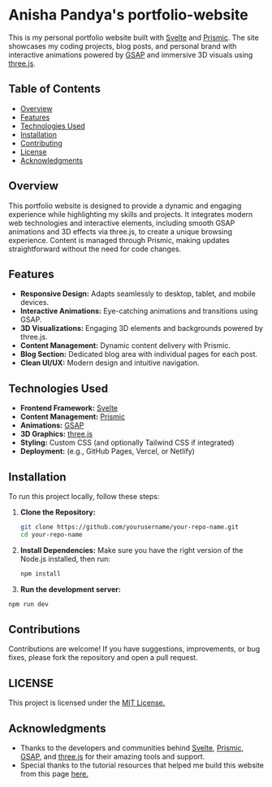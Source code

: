 # Anisha Pandya's portfolio-website

This is my personal portfolio website built with [Svelte](https://svelte.dev/) and [Prismic](https://prismic.io/). The site showcases my coding projects, blog posts, and personal brand with interactive animations powered by [GSAP](https://greensock.com/gsap/) and immersive 3D visuals using [three.js](https://threejs.org/).

## Table of Contents

- [Overview](#overview)
- [Features](#features)
- [Technologies Used](#technologies-used)
- [Installation](#installation)
- [Contributing](#contributing)
- [License](#license)
- [Acknowledgments](#acknowledgments)

## Overview

This portfolio website is designed to provide a dynamic and engaging experience while highlighting my skills and projects. It integrates modern web technologies and interactive elements, including smooth GSAP animations and 3D effects via three.js, to create a unique browsing experience. Content is managed through Prismic, making updates straightforward without the need for code changes.

## Features

- **Responsive Design:** Adapts seamlessly to desktop, tablet, and mobile devices.
- **Interactive Animations:** Eye-catching animations and transitions using GSAP.
- **3D Visualizations:** Engaging 3D elements and backgrounds powered by three.js.
- **Content Management:** Dynamic content delivery with Prismic.
- **Blog Section:** Dedicated blog area with individual pages for each post.
- **Clean UI/UX:** Modern design and intuitive navigation.

## Technologies Used

- **Frontend Framework:** [Svelte](https://svelte.dev/)
- **Content Management:** [Prismic](https://prismic.io/)
- **Animations:** [GSAP](https://greensock.com/gsap/)
- **3D Graphics:** [three.js](https://threejs.org/)
- **Styling:** Custom CSS (and optionally Tailwind CSS if integrated)
- **Deployment:** (e.g., GitHub Pages, Vercel, or Netlify)

## Installation

To run this project locally, follow these steps:

1. **Clone the Repository:**

   ```bash
   git clone https://github.com/yourusername/your-repo-name.git
   cd your-repo-name
2. **Install Dependencies:**
   Make sure you have the right version of the Node.js installed, then run:
   ```bash
   npm install
   ```
3. **Run the development server:**
  ```bash
  npm run dev
  ```
## Contributions

Contributions are welcome! If you have suggestions, improvements, or bug fixes, please fork the repository and open a pull request.

## LICENSE

This project is licensed under the [MIT License.](https://opensource.org/license/MIT)

## Acknowledgments

- Thanks to the developers and communities behind [Svelte](https://svelte.dev/), [Prismic](https://prismic.io/), [GSAP](https://greensock.com/gsap/), and [three.js](https://threejs.org/) for their amazing tools and support.
- Special thanks to the tutorial resources that helped me build this website from this page [here.](https://prismic.notion.site/Course-Resources-3D-Portfolio-Site-331e3f2b39d642e2bddf8ebf234a4386)


